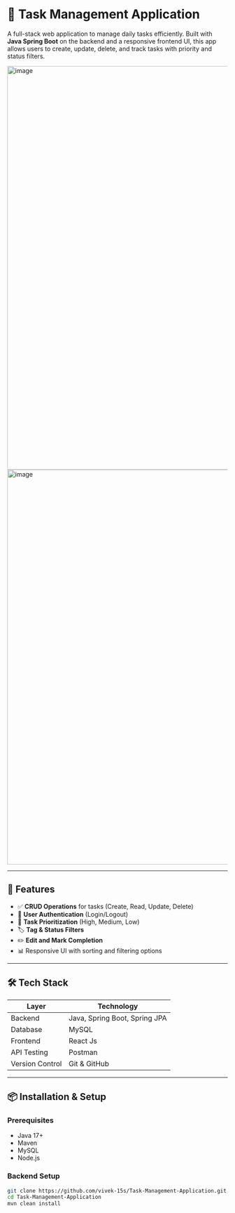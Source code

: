 # 📝 Task Management Application
A full-stack web application to manage daily tasks efficiently. Built with **Java Spring Boot** on the backend and a responsive frontend UI, this app allows users to create, update, delete, and track tasks with priority and status filters.

<img width="1889" height="920" alt="image" src="https://github.com/user-attachments/assets/4ba1cb81-edd8-4402-8af2-2177d37651e4" />
<img width="1901" height="900" alt="image" src="https://github.com/user-attachments/assets/a9342cce-be4f-4b0a-9b73-7d900b2a23a3" />





---

## 🚀 Features

- ✅ **CRUD Operations** for tasks (Create, Read, Update, Delete)
- 🔐 **User Authentication** (Login/Logout)
- 📌 **Task Prioritization** (High, Medium, Low)
- 🏷️ **Tag & Status Filters**
- ✏️ **Edit and Mark Completion**
- 📊 Responsive UI with sorting and filtering options

---

## 🛠️ Tech Stack

| Layer        | Technology             |
|--------------|------------------------|
| Backend      | Java, Spring Boot, Spring JPA |
| Database     | MySQL                  |
| Frontend     | React Js               |
| API Testing  | Postman                |
| Version Control | Git & GitHub        |

---

## 📦 Installation & Setup

### Prerequisites
- Java 17+
- Maven
- MySQL
- Node.js 

### Backend Setup
```bash
git clone https://github.com/vivek-15s/Task-Management-Application.git
cd Task-Management-Application
mvn clean install



